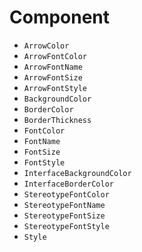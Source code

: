 # Component

* `ArrowColor`
* `ArrowFontColor`
* `ArrowFontName`
* `ArrowFontSize`
* `ArrowFontStyle`
* `BackgroundColor`
* `BorderColor`
* `BorderThickness`
* `FontColor`
* `FontName`
* `FontSize`
* `FontStyle`
* `InterfaceBackgroundColor`
* `InterfaceBorderColor`
* `StereotypeFontColor`
* `StereotypeFontName`
* `StereotypeFontSize`
* `StereotypeFontStyle`
* `Style`
